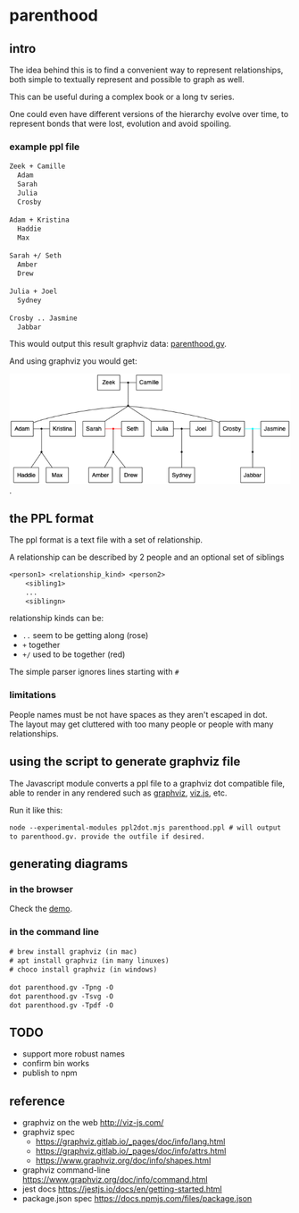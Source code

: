 # parenthood

## intro

The idea behind this is to find a convenient way to represent relationships,
both simple to textually represent and possible to graph as well.

This can be useful during a complex book or a long tv series.

One could even have different versions of the hierarchy evolve over time,
to represent bonds that were lost, evolution and avoid spoiling.

### example ppl file

```
Zeek + Camille
  Adam
  Sarah
  Julia
  Crosby

Adam + Kristina
  Haddie
  Max

Sarah +/ Seth
  Amber
  Drew

Julia + Joel
  Sydney

Crosby .. Jasmine
  Jabbar
```

This would output this result graphviz data: [parenthood.gv](public/parenthood.gv).

And using graphviz you would get:

![generated png diagram](public/parenthood.png).

## the PPL format

The ppl format is a text file with a set of relationship.

A relationship can be described by 2 people and an optional set of siblings

```
<person1> <relationship_kind> <person2>
    <sibling1>
    ...
    <siblingn>
```

relationship kinds can be:

- `..` seem to be getting along (rose)
- `+` together
- `+/` used to be together (red)

The simple parser ignores lines starting with `#`

### limitations

People names must be not have spaces as they aren't escaped in dot.  
The layout may get cluttered with too many people or people with many relationships.

## using the script to generate graphviz file

The Javascript module converts a ppl file to a graphviz dot compatible file,
able to render in any rendered such as [graphviz](http://graphviz.org/), [viz.js](http://viz-js.com/), etc.

Run it like this:

    node --experimental-modules ppl2dot.mjs parenthood.ppl # will output to parenthood.gv. provide the outfile if desired.

## generating diagrams

### in the browser

Check the [demo](https://josepedrodias.github.io/parenthood/demo.html).

### in the command line

```
# brew install graphviz (in mac)
# apt install graphviz (in many linuxes)
# choco install graphviz (in windows)

dot parenthood.gv -Tpng -O
dot parenthood.gv -Tsvg -O
dot parenthood.gv -Tpdf -O
```

## TODO

- support more robust names
- confirm bin works
- publish to npm

## reference

- graphviz on the web http://viz-js.com/
- graphviz spec
  - https://graphviz.gitlab.io/_pages/doc/info/lang.html
  - https://graphviz.gitlab.io/_pages/doc/info/attrs.html
  - https://www.graphviz.org/doc/info/shapes.html
- graphviz command-line https://www.graphviz.org/doc/info/command.html
- jest docs https://jestjs.io/docs/en/getting-started.html
- package.json spec https://docs.npmjs.com/files/package.json
